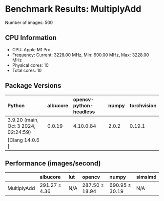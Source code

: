 # Benchmark Results: MultiplyAdd

Number of images: 500

## CPU Information

- CPU: Apple M1 Pro
- Frequency: Current: 3228.00 MHz, Min: 600.00 MHz, Max: 3228.00 MHz
- Physical cores: 10
- Total cores: 10

## Package Versions

| Python                                | albucore   | opencv-python-headless   | numpy   | torchvision   |
|:--------------------------------------|:-----------|:-------------------------|:--------|:--------------|
| 3.9.20 (main, Oct  3 2024, 02:24:59)  | 0.0.19     | 4.10.0.84                | 2.0.2   | 0.19.1        |
| [Clang 14.0.6 ]                       |            |                          |         |               |

## Performance (images/second)

|             | albucore      | lut   | opencv         | numpy          | simsimd   |
|:------------|:--------------|:------|:---------------|:---------------|:----------|
| MultiplyAdd | 291.27 ± 4.36 | N/A   | 287.50 ± 18.94 | 690.95 ± 30.19 | N/A       |
